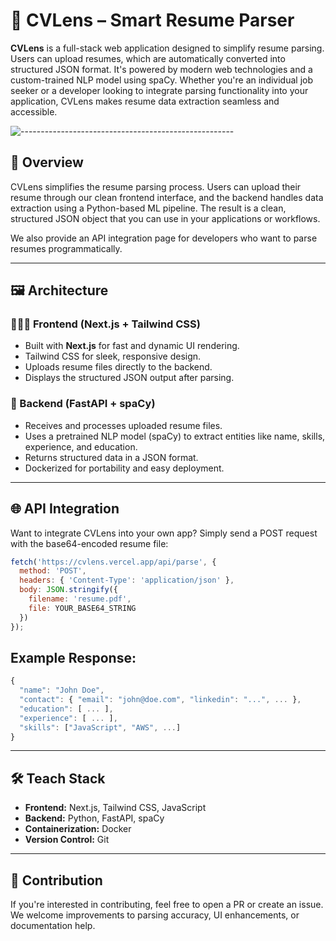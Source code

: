 # 🧠 CVLens – Smart Resume Parser

**CVLens** is a full-stack web application designed to simplify resume parsing. Users can upload resumes, which are automatically converted into structured JSON format. It's powered by modern web technologies and a custom-trained NLP model using spaCy. Whether you're an individual job seeker or a developer looking to integrate parsing functionality into your application, CVLens makes resume data extraction seamless and accessible.

![-----------------------------------------------------](https://raw.githubusercontent.com/andreasbm/readme/master/assets/lines/rainbow.png)

## 🚀 Overview

CVLens simplifies the resume parsing process. Users can upload their resume through our clean frontend interface, and the backend handles data extraction using a Python-based ML pipeline. The result is a clean, structured JSON object that you can use in your applications or workflows.

We also provide an API integration page for developers who want to parse resumes programmatically.

---

## 🖼 Architecture

### 🧑🏽‍💻 Frontend (Next.js + Tailwind CSS)
- Built with **Next.js** for fast and dynamic UI rendering.
- Tailwind CSS for sleek, responsive design.
- Uploads resume files directly to the backend.
- Displays the structured JSON output after parsing.

### 🧠 Backend (FastAPI + spaCy)
- Receives and processes uploaded resume files.
- Uses a pretrained NLP model (spaCy) to extract entities like name, skills, experience, and education.
- Returns structured data in a JSON format.
- Dockerized for portability and easy deployment.

---

## 🌐 API Integration

Want to integrate CVLens into your own app? Simply send a POST request with the base64-encoded resume file:

```js
fetch('https://cvlens.vercel.app/api/parse', {
  method: 'POST',
  headers: { 'Content-Type': 'application/json' },
  body: JSON.stringify({
    filename: 'resume.pdf',
    file: YOUR_BASE64_STRING
  })
});
```
## Example Response:

```js
{
  "name": "John Doe",
  "contact": { "email": "john@doe.com", "linkedin": "...", ... },
  "education": [ ... ],
  "experience": [ ... ],
  "skills": ["JavaScript", "AWS", ...]
}
```
---
## 🛠 Teach Stack
- **Frontend:** Next.js, Tailwind CSS, JavaScript
- **Backend:** Python, FastAPI, spaCy
- **Containerization:** Docker
- **Version Control:** Git
---

## 🤝 Contribution
If you're interested in contributing, feel free to open a PR or create an issue. We welcome improvements to parsing accuracy, UI enhancements, or documentation help.





